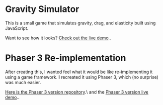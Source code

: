 # Gravity Simulator
This is a small game that simulates gravity, drag, and elasticity built using JavaScript.  

Want to see how it looks? [Check out the live demo](https://morellaj.github.io/gravitySim/).\.

# Phaser 3 Re-implementation
After creating this, I wanted feel what it would be like re-implementing it using a game framework.  I recreated it using Phaser 3, which (no surprise) was much easier.

[Here is the Phaser 3 version repository](https://github.com/morellaj/gravitySimv2).\ and the [Phaser 3 version live demo](https://morellaj.github.io/gravitySimv2/).\.



